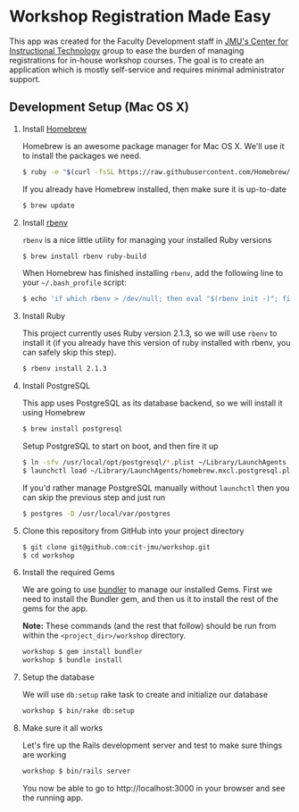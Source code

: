 # Workshop Registration Made Easy

This app was created for the Faculty Development staff in [JMU's Center for Instructional Technology](http://cit.jmu.edu/) group to ease the burden of managing registrations for in-house workshop courses.  The goal is to create an application which is mostly self-service and requires minimal administrator support.

## Development Setup (Mac OS X)

1. Install [Homebrew](http://brew.sh/)

   Homebrew is an awesome package manager for Mac OS X.  We'll use it to install the packages we need.

   ~~~ sh
   $ ruby -e "$(curl -fsSL https://raw.githubusercontent.com/Homebrew/install/master/install)"
   ~~~
   
   If you already have Homebrew installed, then make sure it is up-to-date
   
   ~~~ sh
   $ brew update
   ~~~
   
2. Install [rbenv](https://github.com/sstephenson/rbenv)

   `rbenv` is a nice little utility for managing your installed Ruby versions

   ~~~ sh
   $ brew install rbenv ruby-build
   ~~~
   
   When Homebrew has finished installing `rbenv`, add the following line to your `~/.bash_profile` script:
   
   ~~~ sh
   $ echo 'if which rbenv > /dev/null; then eval "$(rbenv init -)"; fi' >> ~/.bash_profile
   ~~~
   
3. Install Ruby

   This project currently uses Ruby version 2.1.3, so we will use `rbenv` to install it (if you already have this version of ruby installed with rbenv, you can safely skip this step).

   ~~~ sh
   $ rbenv install 2.1.3
   ~~~

4. Install PostgreSQL

   This app uses PostgreSQL as its database backend, so we will install it using Homebrew
   
   ~~~ sh
   $ brew install postgresql
   ~~~
   
   Setup PostgreSQL to start on boot, and then fire it up
   
   ~~~ sh
   $ ln -sfv /usr/local/opt/postgresql/*.plist ~/Library/LaunchAgents
   $ launchctl load ~/Library/LaunchAgents/homebrew.mxcl.postgresql.plist
   ~~~
   
   If you'd rather manage PostgreSQL manually without `launchctl` then you can skip the previous step and just run
   
   ~~~ sh
   $ postgres -D /usr/local/var/postgres
   ~~~
   

5. Clone this repository from GitHub into your project directory

   ~~~ sh
   $ git clone git@github.com:cit-jmu/workshop.git
   $ cd workshop
   ~~~

6. Install the required Gems

   We are going to use [bundler](http://bundler.io/) to manage our installed Gems.  First we need to install the Bundler gem, and then us it to install the rest of the gems for the app.
   
   **Note:** These commands (and the rest that follow) should be run from within the `<project_dir>/workshop` directory.
   
   ~~~ sh
   workshop $ gem install bundler
   workshop $ bundle install
   ~~~
   
7. Setup the database

   We will use `db:setup` rake task to create and initialize our database
   
   ~~~ sh
   workshop $ bin/rake db:setup
   ~~~
   
8. Make sure it all works

   Let's fire up the Rails development server and test to make sure things are working
   
   ~~~ sh
   workshop $ bin/rails server
   ~~~
   
   You now be able to go to http://localhost:3000 in your browser and see the running app.

